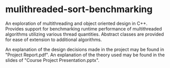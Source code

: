 # mulithreaded-sort-benchmarking
An exploration of multithreading and object oriented design in C++.  Provides support for benchmarking runtime performance of multithreaded algorithms utilizing various thread quantities.  Abstract classes are provided for ease of extension to additional algorithms.

An explanation of the design decisions made in the project may be found in "Project Report.pdf".  An explanation of the theory used may be found in the slides of "Course Project Presentation.pptx".

